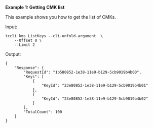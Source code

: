 **Example 1: Getting CMK list**

This example shows you how to get the list of CMKs.

Input: 

```
tccli kms ListKeys --cli-unfold-argument  \
    --Offset 0 \
    --Limit 2
```

Output: 
```
{
    "Response": {
        "RequestId": "1b580852-1e38-11e9-b129-5cb9019b4b00",
        "Keys": [
            {
                "KeyId": "23e80852-1e38-11e9-b129-5cb9019b4b01"
            },
            {
                "KeyId": "23e80852-1e38-11e9-b129-5cb9019b4b02"
            }
        ],
        "TotalCount": 100
    }
}
```

